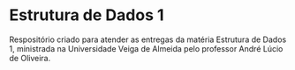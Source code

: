 # Estrutura de Dados 1
Respositório criado para atender as entregas da matéria Estrutura de Dados 1, ministrada na Universidade Veiga de Almeida pelo professor André Lúcio de Oliveira.
